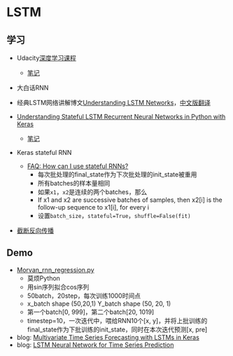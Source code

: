 # LSTM
## 学习

- Udacity[深度学习课程](https://classroom.udacity.com/courses/ud730/lessons/6378983156/concepts/63742734590923)
  - [笔记](./Udacity)
- 大白话RNN


- 经典LSTM网络讲解博文[Understanding LSTM Networks](http://colah.github.io/posts/2015-08-Understanding-LSTMs/)，[中文版翻译](http://www.jianshu.com/p/9dc9f41f0b29)
- [Understanding Stateful LSTM Recurrent Neural Networks in Python with Keras](https://machinelearningmastery.com/understanding-stateful-lstm-recurrent-neural-networks-python-keras/)
  - [笔记](./Understanding-Stateful-LSTM)
- Keras stateful RNN
  - [FAQ: How can I use stateful RNNs?](https://keras.io/getting-started/faq/#how-can-i-use-stateful-rnns)
    - 每次批处理的final_state作为下次批处理的init_state被重用
    - 所有batches的样本量相同
    - 如果`x1`，`x2`是连续的两个batches，那么
    - If x1 and x2 are successive batches of samples, then x2[i] is the follow-up sequence to x1[i], for every i
    - 设置`batch_size`，`stateful=True`，`shuffle=False(fit)`
- [截断反向传播](./BPTT)

## Demo

- [Morvan_rnn_regression.py](https://morvanzhou.github.io/tutorials/machine-learning/tensorflow/5-09-RNN3/)
  - 莫烦Python
  - 用sin序列拟合cos序列
  - 50batch，20step，每次训练1000时间点
  - x_batch shape (50,20,1) Y_batch shape (50, 20, 1)
  - 第一个batch[0, 999]，第二个batch[20, 1019]
  - timestep=10，一次迭代中，喂给RNN10个[x, y]，并将上批训练的final_state作为下批训练的init_state，同时在本次迭代预测[x, pre]
- blog:  [Multivariate Time Series Forecasting with LSTMs in Keras](https://machinelearningmastery.com/multivariate-time-series-forecasting-lstms-keras/)
- blog: [LSTM Neural Network for Time Series Prediction](http://www.jakob-aungiers.com/articles/a/LSTM-Neural-Network-for-Time-Series-Prediction)